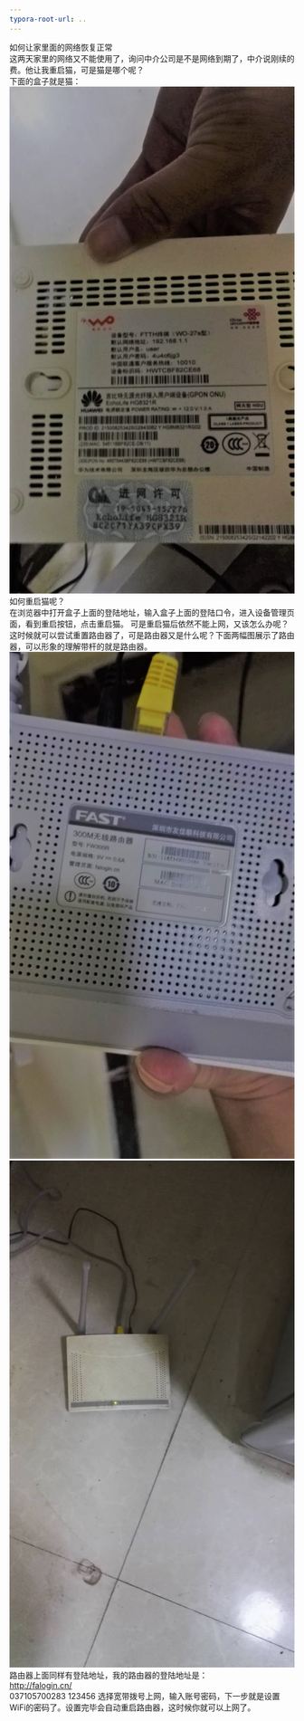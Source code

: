 ```yaml
---
typora-root-url: ..
---
```


如何让家里面的网络恢复正常  
这两天家里的网络又不能使用了，询问中介公司是不是网络到期了，中介说刚续的费。他让我重启猫，可是猫是哪个呢？  
下面的盒子就是猫：  
![](/images/window/路由器设置/3.jpg)  
如何重启猫呢？  
在浏览器中打开盒子上面的登陆地址，输入盒子上面的登陆口令，进入设备管理页面，看到重启按钮，点击重启猫。
可是重启猫后依然不能上网，又该怎么办呢？  
这时候就可以尝试重置路由器了，可是路由器又是什么呢？下面两幅图展示了路由器，可以形象的理解带杆的就是路由器。
![](/images/window/路由器设置/1.jpg) ![](/images/window/路由器设置/2.jpg)  
路由器上面同样有登陆地址，我的路由器的登陆地址是：  
http://falogin.cn/  
037105700283 123456
选择宽带拨号上网，输入账号密码，下一步就是设置WiFi的密码了。设置完毕会自动重启路由器，这时候你就可以上网了。